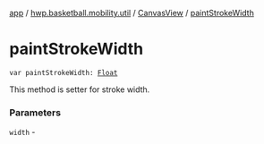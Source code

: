 [app](../../index.md) / [hwp.basketball.mobility.util](../index.md) / [CanvasView](index.md) / [paintStrokeWidth](.)

# paintStrokeWidth

`var paintStrokeWidth: `[`Float`](https://kotlinlang.org/api/latest/jvm/stdlib/kotlin/-float/index.html)

This method is setter for stroke width.

### Parameters

`width` - 